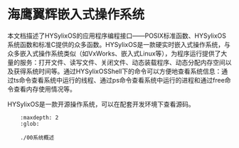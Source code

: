 # 海鹰翼辉嵌入式操作系统

本文档描述了HYSylixOS的应用程序编程接口——POSIX标准函数、HYSylixOS系统函数和标准C提供的众多函数。HYSylixOS是一款硬实时嵌入式操作系统，与众多嵌入式操作系统类似（如VxWorks、嵌入式Linux等），为程序运行提供了大量的服务：打开文件、读写文件、关闭文件、动态装载程序、动态分配内存空间以及获得系统时间等。通过HYSylixOSShell下的命令可以方便地查看系统信息：通过ts命令查看系统中运行的线程、通过ps命令查看系统中运行的进程和通过free命令查看内存使用情况等。  

HYSylixOS是一款开源操作系统，可以在配套开发环境下查看源码。  

```toc
    :maxdepth: 2
    :glob:

    ./00系统概述
```